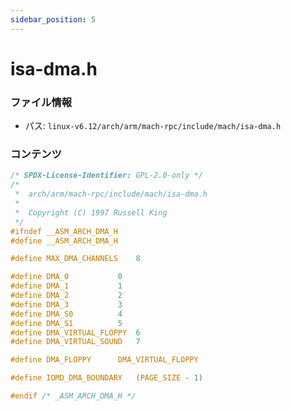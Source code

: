 ```yaml
---
sidebar_position: 5
---
```

# isa-dma.h

### ファイル情報

- パス: `linux-v6.12/arch/arm/mach-rpc/include/mach/isa-dma.h`

### コンテンツ

```h
/* SPDX-License-Identifier: GPL-2.0-only */
/*
 *  arch/arm/mach-rpc/include/mach/isa-dma.h
 *
 *  Copyright (C) 1997 Russell King
 */
#ifndef __ASM_ARCH_DMA_H
#define __ASM_ARCH_DMA_H

#define MAX_DMA_CHANNELS	8

#define DMA_0			0
#define DMA_1			1
#define DMA_2			2
#define DMA_3			3
#define DMA_S0			4
#define DMA_S1			5
#define DMA_VIRTUAL_FLOPPY	6
#define DMA_VIRTUAL_SOUND	7

#define DMA_FLOPPY		DMA_VIRTUAL_FLOPPY

#define IOMD_DMA_BOUNDARY	(PAGE_SIZE - 1)

#endif /* _ASM_ARCH_DMA_H */


```
